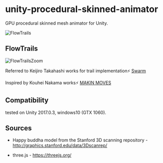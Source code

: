 unity-procedural-skinned-animator
=====================

GPU procedural skinned mesh animator for Unity.

![FlowTrails](https://raw.githubusercontent.com/mattatz/unity-voxel/master/Captures/FlowTrails.gif)

## FlowTrails

![FlowTrailsZoom](https://raw.githubusercontent.com/mattatz/unity-voxel/master/Captures/FlowTrailsZoom.gif)

Referred to Keijiro Takahashi works for trail implementation⚡️ [Swarm](https://github.com/keijiro/Swarm)

Inspired by Kouhei Nakama works⚡️ [MAKIN MOVES](http://kouheinakama.com/makin-moves/)

## Compatibility

tested on Unity 2017.0.3, windows10 (GTX 1060).

## Sources

- Happy buddha model from the Stanford 3D scanning repository - http://graphics.stanford.edu/data/3Dscanrep/

- three.js - https://threejs.org/
